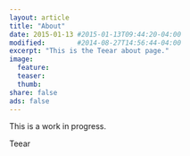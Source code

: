 ```yaml
---
layout: article
title: "About"
date: 2015-01-13 #2015-01-13T09:44:20-04:00
modified:        #2014-08-27T14:56:44-04:00
excerpt: "This is the Teear about page."
image:
  feature:
  teaser:
  thumb:
share: false
ads: false
---
```


This is a work in progress.

Teear